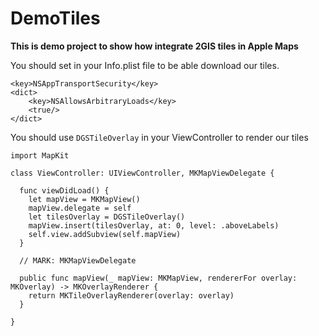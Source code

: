 # DemoTiles

**This is demo project to show how integrate 2GIS tiles in Apple Maps**

You should set in your Info.plist file to be able download our tiles.
```
<key>NSAppTransportSecurity</key>
<dict>
	<key>NSAllowsArbitraryLoads</key>
	<true/>
</dict>

```

You should use `DGSTileOverlay` in your ViewController to render our tiles

```
import MapKit

class ViewController: UIViewController, MKMapViewDelegate {

  func viewDidLoad() {
    let mapView = MKMapView()
    mapView.delegate = self
    let tilesOverlay = DGSTileOverlay()
    mapView.insert(tilesOverlay, at: 0, level: .aboveLabels)
    self.view.addSubview(self.mapView)
  }

  // MARK: MKMapViewDelegate

  public func mapView(_ mapView: MKMapView, rendererFor overlay: MKOverlay) -> MKOverlayRenderer {
    return MKTileOverlayRenderer(overlay: overlay)
  }
  
}
```
